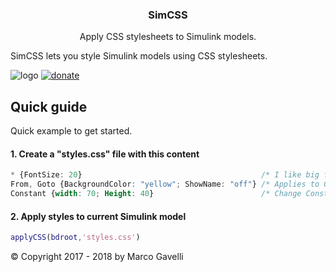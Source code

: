 <p align="center">
  <h3 align="center">SimCSS</h3>

  <p align="center">
    Apply CSS stylesheets to Simulink models.
  </p>
</p>

SimCSS lets you style Simulink models using CSS stylesheets.

![logo](https://img.shields.io/badge/license-MIT-blue.svg)&nbsp;[![donate](https://img.shields.io/badge/Donate-PayPal-green.svg)](https://www.paypal.me/gave92)

## Quick guide

Quick example to get started.

#### 1. Create a "styles.css" file with this content

```CSS
* {FontSize: 20}                                        /* I like big fonts all over the place */
From, Goto {BackgroundColor: "yellow"; ShowName: "off"} /* Applies to Goto and From blocks */
Constant {width: 70; Height: 40}                        /* Change Constant blocks size */
```

#### 2. Apply styles to current Simulink model
```matlab
applyCSS(bdroot,'styles.css')
```

© Copyright 2017 - 2018 by Marco Gavelli
